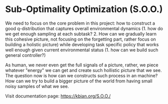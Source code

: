 # Sub-Optimality Optimization (S.O.O.)
We need to focus on the core problem in this project: how to construct a good q-distribution that captures overall environmental dynamics (1. how do we get enough sampling at each subtask? 2. How can we gradually learn this cohesive picture, not focusing on the forgetting part, rather focus on building a holistic picture) while developing task specific policy that works well enough given current environmental status (1. how can we build such general controller?)

As human, we never even get the full signals of a picture, rather, we piece whatever "energy" we can get and create such hollistic picture that we see. The question now is how can we constructs such process in an machine? How can we try to build a bigger picture of the world from having small noisy samples of what we see.

Visit documentation page: https://kbian.org/S.O.O./
